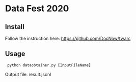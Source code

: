 # Data Fest 2020
## Install
Follow the instruction here: https://github.com/DocNow/twarc

## Usage
` python dataobtainer.py [InputFileName]`

Output file: result.jsonl
